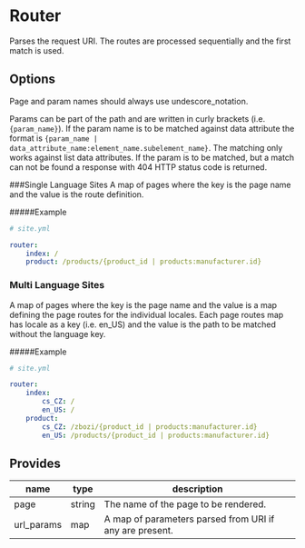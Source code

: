 # Router
Parses the request URI. The routes are processed sequentially and the first match is used.

## Options
Page and param names should always use undescore_notation.

Params can be part of the path and are written in curly brackets (i.e. `{param_name}`). If the param name is to be matched against data attribute the format is `{param_name | data_attribute_name:element_name.subelement_name}`. The matching  only works against list data attributes. If the param is to be matched, but a match can not be found a response with 404 HTTP status code is returned.

###Single Language Sites
A map of pages where the key is the page name and the value is the route definition.

#####Example
```yaml
# site.yml

router:
    index: /
    product: /products/{product_id | products:manufacturer.id}
```

### Multi Language Sites
A map of pages where the key is the page name and the value is a map defining the page routes for the individual locales. Each page routes map has locale as a key (i.e. en_US) and the value is the path to be matched without the language key.

#####Example
```yaml
# site.yml

router:
    index:
        cs_CZ: /
        en_US: /
    product:
        cs_CZ: /zbozi/{product_id | products:manufacturer.id}
        en_US: /products/{product_id | products:manufacturer.id}
```
 
## Provides
name           | type   | description
---------------|--------|------------
page           | string | The name of the page to be rendered.
url_params     | map    | A map of parameters parsed from URI if any are present.
